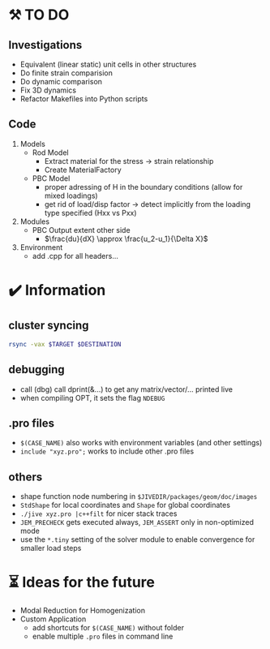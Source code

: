 # :hammer_and_pick: TO DO 
## Investigations
- Equivalent (linear static) unit cells in other structures
- Do finite strain comparision
- Do dynamic comparison
- Fix 3D dynamics
- Refactor Makefiles into Python scripts
## Code
1. Models
    - Rod Model
      - Extract material for the stress -> strain relationship
      - Create MaterialFactory
    - PBC Model
      - proper adressing of H in the boundary conditions (allow for mixed loadings)
      - get rid of load/disp factor -> detect implicitly from the loading type specified (Hxx vs Pxx)
2. Modules
    - PBC Output extent other side
      - $\frac{du}{dX} \approx \frac{u_2-u_1}{\Delta X}$
3. Environment
    - add .cpp for all headers...
 
# :heavy_check_mark: Information
## cluster syncing
``` bash
rsync -vax $TARGET $DESTINATION
```
## debugging
- call (dbg) call dprint(&...) to get any matrix/vector/... printed live
- when compiling OPT, it sets the flag `NDEBUG`
## .pro files
- `$(CASE_NAME)` also works with environment variables (and other settings)
- `include "xyz.pro";` works to include other .pro files
## others
- shape function node numbering in `$JIVEDIR/packages/geom/doc/images`
- `StdShape` for local coordinates and `Shape` for global coordinates
- `./jive xyz.pro |c++filt` for nicer stack traces
- `JEM_PRECHECK` gets executed always, `JEM_ASSERT` only in non-optimized mode
- use the `*.tiny` setting of the solver module to enable convergence for smaller load steps

# :hourglass_flowing_sand: Ideas for the future
- Modal Reduction for Homogenization
- Custom Application
  - add shortcuts for `$(CASE_NAME)` without folder
  - enable multiple `.pro` files in command line
